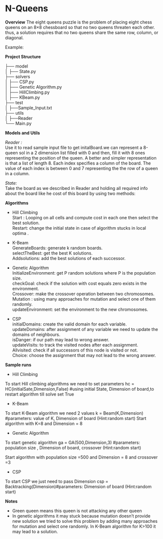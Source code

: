# N-Queens
**Overview**
The eight queens puzzle is the problem of placing eight chess queens on an 8×8 chessboard so that no two queens threaten each other. thus, a solution requires that no two queens share the same row, column, or diagonal.

Example:







**Project Structure**

├── model  
│   ├── State.py  
├── solvers  
│   ├── CSP.py  
│   ├── Genetic Algorithm.py  
│   ├── HillClimbing.py  
│   ├── KBeam.py  
├── test  
│   ├──Sample_Input.txt  
├── utils  
│   ├──Reader  
└── Main.py  

**Models and Utils**  

*Reader :*  
Use it to read sample input file to get initalBoard.we can represent a 8-queen sol in a 2 dimension list filled with 0 and then, fill it with 8 ones representing the position of the queen. A better and simpler representation is that a list of length 8. Each index specifies a column of the board. The value of each index is between 0 and 7 representing the the row of a queen in a column.

*State:*  
Take the board as we described in Reader and holding all required info about the board like he cost of this board by using two methods:




**Algorithms**

* Hill Climbing  
 Start : Looping on all cells and compute cost in each one then select the best solution.  
 Restart: change the initial state in case of algorithm stucks in local optima .  

* K-Beam   
 GenerateBoards: generate k random boards.  
 selectTheBest: get the best K solutions.  
 Addsolutions: add the best solutions of each successor.   


* Genetic Algorithm  
 InitializeEnvironment: get P random solutions where P is the population size.  
 checkGoal: check if the solution with cost equals zero exists in the environment.  
 Crossover: make the crossover operation between two chromosomes.  
 Mutation : using many approaches for mutation and select one of them randomly.  
 updateEnvironment: set the environment to the new chromosomes.  


* CSP  
 initialDomains: create the valid domain for each variable.  
 updateDomains: after assignment of any variable we need to update the domains of neighbours.  
 isDanger: if our path may lead to wrong answer.  
 updateVisits:  to track the visited nodes after each assignment.  
 Allvisited: check if all successors of this node is visited or not.  
 Choice: choose the assignment that may not lead to the wrong answer.  





**Sample runs**

* Hill Climbing  

To start Hill climbing algorithms we need to set parameters
hc = HC(initialSate,Dimension,False) #using initial State, Dimension of board,to restart algorithm till solve set True









* K-Beam  


To start K-Beam algorithm we need 2 values
k = Beam(K,Dimension) #parameters: value of K, Dimension of board (Hint:random start)
Start algorithm with K=8 and Dimension = 8












* Genetic Algorithm  

To start genetic algorithm 
ga = GA(500,Dimension,3) #parameters: population size , Dimension of board, crossover (Hint:random start)

Start algorithm with population size =500 and Dimension = 8 and crossover =3







* CSP  

To start CSP we just need to pass Dimension
csp = Backtracking(Dimension)#parameters: Dimension of board (Hint:random start)











**Notes**
- Green queen means this queen is not attacking any other queen
- In genetic algorithms it may stuck because mutation doesn’t provide new solution we tried to solve this problem by adding many approaches for mutation and select one randomly.
In K-Beam algorithm for K>100 it may lead to a solution. 
